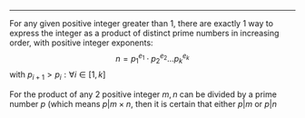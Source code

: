-----
For any given positive integer greater than 1, there are exactly 1 way to express the integer as a product of distinct prime numbers in increasing order, with positive integer exponents:
$$n = p_{1}^{e_{1}}\cdot p_{2} ^{e_{2}}\dots p_{k}^{e_{k}}$$
with  $p_{i+1} > p_{i} :\forall i\in [1,k]$

For the product of any 2 positive integer $m,n$ can be divided by a prime number $p$ (which means $p|m\times n$, then it is certain that either $p|m$ or $p|n$



